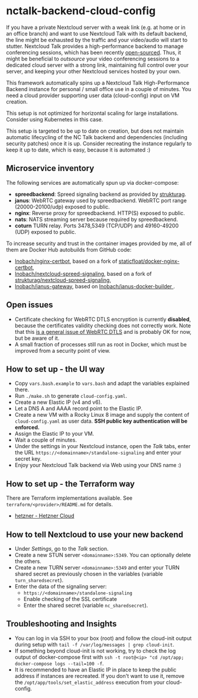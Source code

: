 # nctalk-backend-cloud-config

If you have a private Nextcloud server with a weak link (e.g. at home or in an office branch) and want to use Nextcloud Talk with
its default backend, the line might be exhausted by the traffic and your video/audio will start to stutter.
Nextcloud Talk provides a high-performance backend to manage conferencing sessions, which has been 
recently [open-sourced](https://github.com/nextcloud/spreed/issues/3106).
Thus, it might be beneficial to *outsource* your video conferencing sessions to a dedicated cloud server with a strong link,
maintaining full control over your server, and keeping your other Nextcloud services hosted by your own.

This framework automatically spins up a Nextcloud Talk High-Performance Backend instance for personal / small office use in 
a couple of minutes. You need a cloud provider supporting user data (cloud-config) input on VM creation.

This setup is not optimized for horizontal scaling for large installations. Consider using Kubernetes in this case.

This setup is targeted to be up to date on creation, but does not maintain automatic lifecycling of the NC Talk backend and 
dependencies (including security patches) once it is up.
Consider recreating the instance regularly to keep it up to date, which is easy, because it is automated :)

## Microservice inventory

The following services are automatically spun up via docker-compose:

- **spreedbackend**: Spreed signaling backend as provided by [strukturag](https://github.com/strukturag/nextcloud-spreed-signaling).
- **janus**: WebRTC gateway used by spreedbackend. WebRTC port range (20000-20100/udp) exposed to public.
- **nginx**: Reverse proxy for spreedbackend. HTTP(S) exposed to public.
- **nats**: NATS streaming server because required by spreedbackend.
- **coturn** TURN relay. Ports 3478,5349 (TCP/UDP) and 49160-49200 (UDP) exposed to public.

To increase security and trust in the container images provided by me, all of them are Docker Hub autobuilds 
from GitHub code:

- [lnobach/nginx-certbot](https://hub.docker.com/r/lnobach/nginx-certbot), based on a fork of [staticfloat/docker-nginx-certbot](https://github.com/staticfloat/docker-nginx-certbot),
- [lnobach/nextcloud-spreed-signaling](https://hub.docker.com/r/lnobach/nextcloud-spreed-signaling), based on a fork of [strukturag/nextcloud-spreed-signaling](https://github.com/strukturag/nextcloud-spreed-signaling),
- [lnobach/janus-gateway](https://hub.docker.com/r/lnobach/janus-gateway), based on [lnobach/janus-docker-builder
](https://github.com/lnobach/janus-docker-builder).

## Open issues

- Certificate checking for WebRTC DTLS encryption is currently **disabled**, because the certificates validity checking does not 
correctly work. Note that this [is a general issue of WebRTC DTLS](https://github.com/meetecho/janus-gateway/blob/5ec8568709c483ae89b1aa77e127d14c3b59428c/conf/janus.jcfg.sample.in#L162) and is probably OK for now, but be aware of it. 
- A small fraction of processes still run as root in Docker, which must be improved from a security point of view.

## How to set up - the UI way

- Copy `vars.bash.example` to `vars.bash` and adapt the variables explained there.
- Run `./make.sh` to generate `cloud-config.yaml`.
- Create a new Elastic IP (v4 and v6).
- Let a DNS A and AAAA record point to the Elastic IP.
- Create a new VM with a Rocky Linux 8 image and supply the content of `cloud-config.yaml` as user data. 
**SSH public key authentication will be enforced.**
- Assign the Elastic IP to your VM.
- Wait a couple of minutes.
- Under the settings in your Nextcloud instance, open the *Talk* tabs, enter the URL `https://<domainname>/standalone-signaling` and 
enter your secret key.
- Enjoy your Nextcloud Talk backend via Web using your DNS name :)

## How to set up - the Terraform way

There are Terraform implementations available.
See `terraform/<provider>/README.md` for details.

- [hetzner - Hetzner Cloud](./terraform/hetzner)

## How to tell Nextcloud to use your new backend

- Under *Settings*, go to the *Talk* section.
- Create a new STUN server `<domainname>:5349`. You can optionally delete the others.
- Create a new TURN server `<domainname>:5349` and enter your TURN shared secret as previously chosen in the variables (variable `turn_sharedsecret`).
- Enter the data of the signaling server:
  - `https://<domainname>/standalone-signaling`
  - Enable checking of the SSL certificate
  - Enter the shared secret (variable `nc_sharedsecret`).

## Troubleshooting and Insights

- You can log in via SSH to your box (root) and follow the cloud-init output during setup with
`tail -f /var/log/messages | grep cloud-init`.
- If something beyond cloud-init is not working, try to check the log output of docker-compose first with
`ssh -t root@<ip> "cd /opt/app; docker-compose logs --tail=100 -f`.
- It is recommended to have an Elastic IP in place to keep the public address if instances are
recreated. If you don't want to use it, remove the `/opt/app/tools/set_elastic_address` execution
from your cloud-config.

